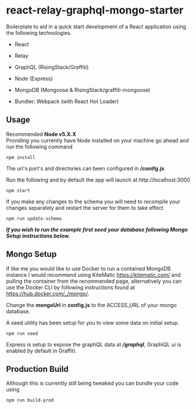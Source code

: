 # react-relay-graphql-mongo-starter

Boilerplate to aid in a quick start development of a React application using the following technologies.

- React
- Relay
- GraphQL (RisingStack/Graffiti)
- Node (Express)
- MongoDB (Mongoose & RisingStack/graffiti-mongoose)

- Bundler: Webpack (with React Hot Loader)  

## Usage
Recommended **Node v5.X.X**  
Providing you currently have Node installed on your machine go ahead and run the following command
```
npm install
```

The url's port's and directories can been configured in **/conifg.js**  

Run the following and by default the app will launch at http://localhost:3000

```
npm start  
```

If you make any changes to the schema you will need to recompile your changes separately and restart the server for them to take effect
```
npm run update-schema
```

***If you wish to run the example first seed your database following Mongo Setup instructions below.***

## Mongo Setup
If like me you would like to use Docker to run a contained MongoDB instance I would recommend using KiteMatic https://kitematic.com/
and pulling the container from the recommended page, alternatively you can use the Docker CLI by following instructions found at  https://hub.docker.com/_/mongo/.

Change the **mongoUrl** in **config.js** to the ACCESS_URL of your mongo database.

A seed utility has been setup for you to view some data on initial setup.
```
npm run seed
```

Express is setup to expose the graphQL data at ***/graphql***, GraphiQL ui is enabled by default in Graffiti.

## Production Build

Although this is currently still being tweaked you can bundle your code using
```
npm run build-prod
```
